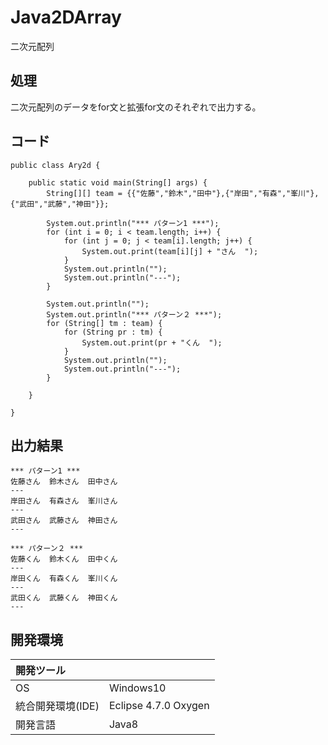 # Java2DArray
二次元配列

## 処理
二次元配列のデータをfor文と拡張for文のそれぞれで出力する。

## コード
```
public class Ary2d {

	public static void main(String[] args) {
		String[][] team = {{"佐藤","鈴木","田中"},{"岸田","有森","峯川"},{"武田","武藤","神田"}};

		System.out.println("*** パターン1 ***");
		for (int i = 0; i < team.length; i++) {
			for (int j = 0; j < team[i].length; j++) {
				System.out.print(team[i][j] + "さん  ");
			}
			System.out.println("");
			System.out.println("---");
		}

		System.out.println("");
		System.out.println("*** パターン２ ***");
		for (String[] tm : team) {
			for (String pr : tm) {
				System.out.print(pr + "くん  ");
			}
			System.out.println("");
			System.out.println("---");
		}

	}

}
```

## 出力結果  
```
*** パターン1 ***
佐藤さん  鈴木さん  田中さん  
---
岸田さん  有森さん  峯川さん  
---
武田さん  武藤さん  神田さん  
---

*** パターン２ ***
佐藤くん  鈴木くん  田中くん  
---
岸田くん  有森くん  峯川くん  
---
武田くん  武藤くん  神田くん  
---
```
  
## 開発環境
| 開発ツール |  |
|:-|:-|
| OS | Windows10 |
| 統合開発環境(IDE) | Eclipse 4.7.0 Oxygen |
| 開発言語 | Java8 |
